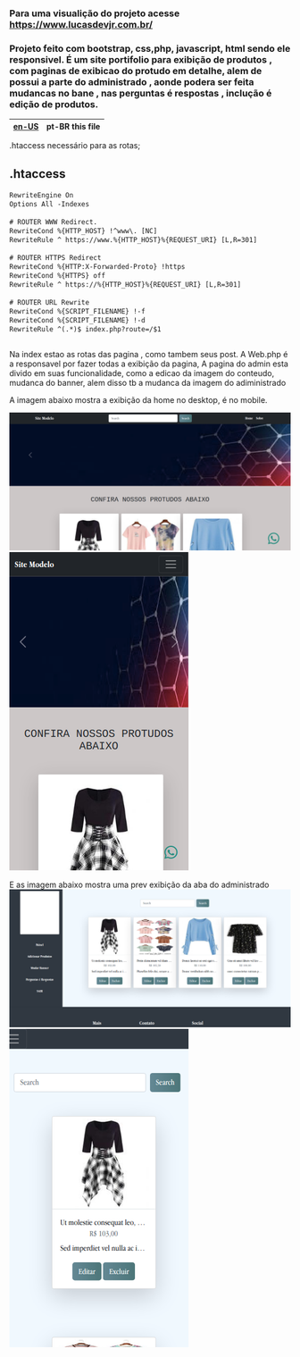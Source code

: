 ### Para uma visualição do projeto acesse https://www.lucasdevjr.com.br/ 

### Projeto feito com bootstrap, css,php, javascript, html sendo ele responsivel. É um site portifolio para exibição de produtos , com paginas de exibicao do protudo em detalhe, alem de possui a parte do administrado , aonde podera ser feita mudancas no bane , nas perguntas é respostas , inclução é edição de produtos.
| [en-US](README.md) | pt-BR this file |
|---|---|

.htaccess necessário para as rotas;
## .htaccess
```apacheconf
RewriteEngine On
Options All -Indexes

# ROUTER WWW Redirect.
RewriteCond %{HTTP_HOST} !^www\. [NC]
RewriteRule ^ https://www.%{HTTP_HOST}%{REQUEST_URI} [L,R=301]

# ROUTER HTTPS Redirect
RewriteCond %{HTTP:X-Forwarded-Proto} !https
RewriteCond %{HTTPS} off
RewriteRule ^ https://%{HTTP_HOST}%{REQUEST_URI} [L,R=301]

# ROUTER URL Rewrite
RewriteCond %{SCRIPT_FILENAME} !-f
RewriteCond %{SCRIPT_FILENAME} !-d
RewriteRule ^(.*)$ index.php?route=/$1
```
##

Na index estao as rotas das pagina , como tambem seus post. A Web.php é a responsavel por fazer todas a exibição da pagina, A pagina do admin esta divido em suas funcionalidade, como a edicao da imagem do conteudo, mudanca do banner, alem disso tb a mudanca da imagem do adiministrado



A imagem abaixo mostra a exibição da home no desktop, é no mobile. 

![home](/readmeImag/home.png)
![home](/readmeImag/homeMobile.png)

E as imagem abaixo mostra uma prev exibição da aba do administrado
![painel](/readmeImag/painel.png)
![painel](/readmeImag/painelMobile.png)







